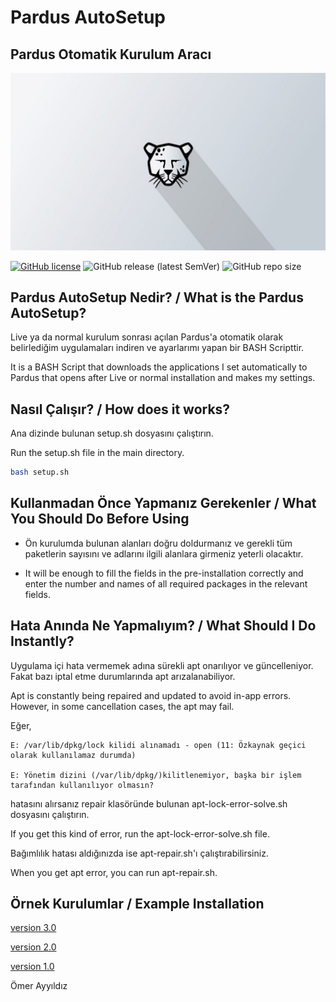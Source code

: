 # Pardus AutoSetup 
## **Pardus Otomatik Kurulum Aracı**
![Pardus Resim](sources/images/photo1.jpg)

[![GitHub license](https://img.shields.io/github/license/omerayyildiz/Pardus-AutoSetup)](https://github.com/omerayyildiz/Pardus-AutoSetup/blob/master/LICENSE) 
![GitHub release (latest SemVer)](https://img.shields.io/github/v/release/omerayyildiz/Pardus-AutoSetup)
![GitHub repo size](https://img.shields.io/github/repo-size/omerayyildiz/Pardus-AutoSetup)

## **Pardus AutoSetup Nedir?** / What is the Pardus AutoSetup?

Live ya da normal kurulum sonrası açılan Pardus'a otomatik olarak belirlediğim uygulamaları indiren ve ayarlarımı yapan bir BASH Scripttir.

It is a BASH Script that downloads the applications I set automatically to Pardus that opens after Live or normal installation and makes my settings.

## **Nasıl Çalışır?** / How does it works?

 Ana dizinde bulunan setup.sh dosyasını çalıştırın.

 Run the setup.sh file in the main directory.
 
```bash
bash setup.sh
```
## **Kullanmadan Önce Yapmanız Gerekenler** / What You Should Do Before Using

- Ön kurulumda bulunan alanları doğru doldurmanız ve gerekli tüm paketlerin sayısını ve adlarını ilgili alanlara girmeniz yeterli olacaktır.

- It will be enough to fill the fields in the pre-installation correctly and enter the number and names of all required packages in the relevant fields.

## **Hata Anında Ne Yapmalıyım?** / What Should I Do Instantly?
 
 Uygulama içi hata vermemek adına sürekli apt onarılıyor ve güncelleniyor. Fakat bazı iptal etme durumlarında apt arızalanabiliyor.

 Apt is constantly being repaired and updated to avoid in-app errors. However, in some cancellation cases, the apt may fail.

 Eğer,
 ```
E: /var/lib/dpkg/lock kilidi alınamadı - open (11: Özkaynak geçici olarak kullanılamaz durumda)

E: Yönetim dizini (/var/lib/dpkg/)kilitlenemiyor, başka bir işlem tarafından kullanılıyor olmasın?
```
hatasını alırsanız repair klasöründe bulunan apt-lock-error-solve.sh dosyasını çalıştırın.

If you get this kind of error, run the apt-lock-error-solve.sh file.

Bağımlılık hatası aldığınızda ise apt-repair.sh'ı çalıştırabilirsiniz.

When you get apt error, you can run apt-repair.sh.

## **Örnek Kurulumlar** / Example Installation

[version 3.0](https://www.youtube.com/watch?v=4H4pc_ZkUGM)

[version 2.0](https://www.youtube.com/watch?v=cSXQsUMQ4z8)

[version 1.0](https://www.youtube.com/watch?v=QkfiUk5FyQc)

Ömer Ayyıldız
